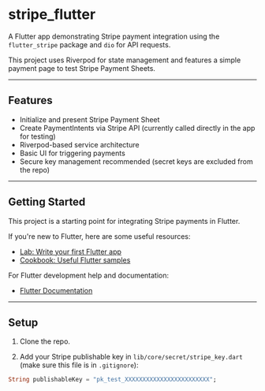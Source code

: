# stripe_flutter

A Flutter app demonstrating Stripe payment integration using the `flutter_stripe` package and `dio` for API requests.

This project uses Riverpod for state management and features a simple payment page to test Stripe Payment Sheets.

---

## Features

- Initialize and present Stripe Payment Sheet
- Create PaymentIntents via Stripe API (currently called directly in the app for testing)
- Riverpod-based service architecture
- Basic UI for triggering payments
- Secure key management recommended (secret keys are excluded from the repo)

---

## Getting Started

This project is a starting point for integrating Stripe payments in Flutter.

If you're new to Flutter, here are some useful resources:

- [Lab: Write your first Flutter app](https://docs.flutter.dev/get-started/codelab)
- [Cookbook: Useful Flutter samples](https://docs.flutter.dev/cookbook)

For Flutter development help and documentation:

- [Flutter Documentation](https://docs.flutter.dev/)

---

## Setup

1. Clone the repo.

2. Add your Stripe publishable key in `lib/core/secret/stripe_key.dart` (make sure this file is in `.gitignore`):

```dart
String publishableKey = "pk_test_XXXXXXXXXXXXXXXXXXXXXXXX";
